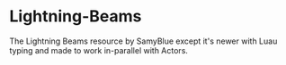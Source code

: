 # Lightning-Beams
The Lightning Beams resource by SamyBlue except it's newer with Luau typing and made to work in-parallel with Actors.
